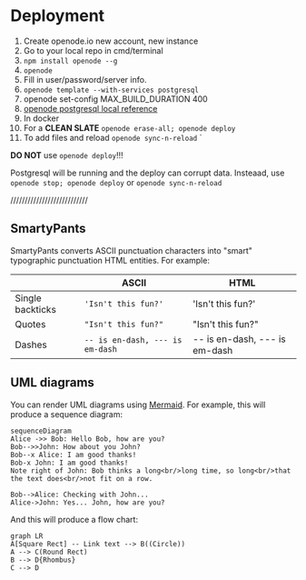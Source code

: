 # Deployment

 1. Create openode.io new account, new instance
 2. Go to your local repo in cmd/terminal
 3. `npm install openode --g`
 4. `openode`
 5. Fill in user/password/server info.
 6. `openode template --with-services postgresql`
 7. openode set-config MAX_BUILD_DURATION 400
 8.  [openode postgresql local reference](https://blog.openode.io/b/adding-a-local-postgresql-database-82)
 9. In docker
 10. For a **CLEAN SLATE** `openode erase-all; openode deploy`
 11. To add files and reload `openode sync-n-reload`
`

**DO NOT** use `openode deploy`!!!

Postgresql will be running and the deploy can corrupt data. Insteaad, use `openode stop; openode deploy` or `openode sync-n-reload`



///////////////////////////
## SmartyPants

SmartyPants converts ASCII punctuation characters into "smart" typographic punctuation HTML entities. For example:

|                |ASCII                          |HTML                         |
|----------------|-------------------------------|-----------------------------|
|Single backticks|`'Isn't this fun?'`            |'Isn't this fun?'            |
|Quotes          |`"Isn't this fun?"`            |"Isn't this fun?"            |
|Dashes          |`-- is en-dash, --- is em-dash`|-- is en-dash, --- is em-dash|

## UML diagrams

You can render UML diagrams using [Mermaid](https://mermaidjs.github.io/). For example, this will produce a sequence diagram:

```mermaid
sequenceDiagram
Alice ->> Bob: Hello Bob, how are you?
Bob-->>John: How about you John?
Bob--x Alice: I am good thanks!
Bob-x John: I am good thanks!
Note right of John: Bob thinks a long<br/>long time, so long<br/>that the text does<br/>not fit on a row.

Bob-->Alice: Checking with John...
Alice->John: Yes... John, how are you?
```

And this will produce a flow chart:

```mermaid
graph LR
A[Square Rect] -- Link text --> B((Circle))
A --> C(Round Rect)
B --> D{Rhombus}
C --> D
```
